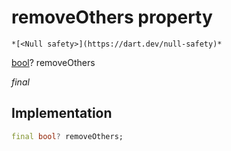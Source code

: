 


# removeOthers property




    *[<Null safety>](https://dart.dev/null-safety)*


[bool](https://api.flutter.dev/flutter/dart-core/bool-class.html)? removeOthers
  
_final_






## Implementation

```dart
final bool? removeOthers;


```







